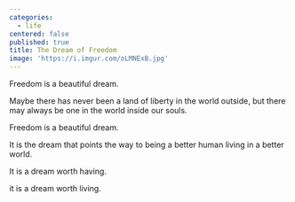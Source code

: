 ```yaml
---
categories:
  - life
centered: false
published: true
title: The Dream of Freedom
image: 'https://i.imgur.com/oLMNExB.jpg'
---
```

Freedom
is a beautiful dream.

Maybe there has never been
a land of liberty
in the world outside, 
but there may always be one 
in the world inside our souls. 

Freedom is a beautiful dream.

It is the dream
that points the way
to being a better human
living in a better world.

It is a dream worth having.

it is a dream worth living.



